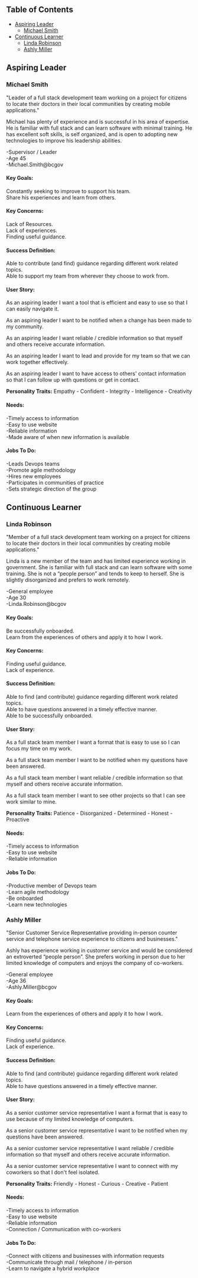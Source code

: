 ## Table of Contents
- [Aspiring Leader](#aspiring-leader)
  * [Michael Smith](#michael-smith)
- [Continuous Learner](#continuous-learner)
  * [Linda Robinson](#linda-robinson)
  * [Ashly Miller](#ashly-miller)

## Aspiring Leader

### Michael Smith
"Leader of a full stack development team working on a project for citizens to locate their doctors in their local communities by creating mobile applications."  

Michael has plenty of experience and is successful in his area of expertise. He is familiar with full stack and can learn software with minimal training. He has excellent soft skills, is self organized, and is open to adopting new technologies to improve his leadership abilities.  

-Supervisor / Leader  
-Age 45  
-Michael.Smith@bcgov  

#### Key Goals:
Constantly seeking to improve to support his team.  
Share his experiences and learn from others.  

#### Key Concerns:
Lack of Resources.  
Lack of experiences.  
Finding useful guidance.  

#### Success Definition:
Able to contribute (and find) guidance regarding different work related topics.  
Able to support my team from wherever they choose to work from.  

#### User Story:
As an aspiring leader I want a tool that is efficient and easy to use so that I can easily navigate it.  

As an aspiring leader I want to be notified when a change has been made to my community.  

As an aspiring leader I want reliable / credible information so that myself and others receive accurate information.  

As an aspiring leader I want to lead and provide for my team so that we can work together effectively.  

As an aspiring leader I want to have access to others' contact information so that I can follow up with questions or get in contact.  

**Personality Traits:** Empathy - Confident - Integrity - Intelligence - Creativity

#### Needs:
-Timely access to information  
-Easy to use website  
-Reliable information  
-Made aware of when new information is available  

#### Jobs To Do:
-Leads Devops teams  
-Promote agile methodology  
-Hires new employees  
-Participates in communities of practice  
-Sets strategic direction of the group  

## Continuous Learner 

### Linda Robinson
"Member of a full stack development team working on a project for citizens to locate their doctors in their local communities by creating mobile applications."  

Linda is a new member of the team and has limited experience working in government. She is familiar with full stack and can learn software with some training. She is not a “people person” and tends to keep to herself. She is slightly disorganized and prefers to work remotely.  

-General employee  
-Age 30  
-Linda.Robinson@bcgov  

#### Key Goals:
Be successfully onboarded.  
Learn from the experiences of others and apply it to how I work.

#### Key Concerns:
Finding useful guidance.  
Lack of experience.

#### Success Definition:
Able to find (and contribute) guidance regarding different work related topics.  
Able to have questions answered in a timely effective manner.  
Able to be successfully onboarded.

#### User Story:
As a full stack team member I want a format that is easy to use so I can focus my time on my work.  

As a full stack team member I want to be notified when my questions have been answered.  

As a full stack team member I want reliable / credible information so that myself and others receive accurate information.  

As a full stack team member I want to see other projects so that I can see work similar to mine.  

**Personality Traits:** Patience - Disorganized - Determined - Honest - Proactive

#### Needs:
-Timely access to information  
-Easy to use website  
-Reliable information  

#### Jobs To Do:
-Productive member of Devops team  
-Learn agile methodology  
-Be onboarded  
-Learn new technologies  


### Ashly Miller 
"Senior Customer Service Representative providing in-person counter service and telephone service experience to citizens and businesses."  

Ashly has experience working in customer service and would be considered an extroverted “people person”. She prefers working in person due to her limited knowledge of computers and enjoys the company of co-workers.  

-General employee  
-Age 36  
-Ashly.Miller@bcgov  

#### Key Goals:
Learn from the experiences of others and apply it to how I work.

#### Key Concerns:
Finding useful guidance.  
Lack of experience.

#### Success Definition:
Able to find (and contribute) guidance regarding different work related topics.  
Able to have questions answered in a timely effective manner.  

#### User Story:
As a senior customer service representative I want a format that is easy to use because of my limited knowledge of computers.  

As a senior customer service representative I want to be notified when my questions have been answered.  

As a senior customer service representative I want reliable / credible information so that myself and others receive accurate information.  

As a senior customer service representative I want to connect with my coworkers so that I don't feel isolated.  

**Personality Traits:** Friendly - Honest - Curious - Creative - Patient

#### Needs:
-Timely access to information  
-Easy to use website  
-Reliable information  
-Connection / Communication with co-workers

#### Jobs To Do:
-Connect with citizens and businesses with information requests  
-Communicate through mail / telephone / in-person  
-Learn to navigate a hybrid workplace    